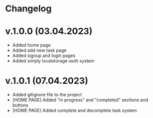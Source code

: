 # Changelog

# v.1.0.0 (03.04.2023)

- Added home page
- Added add new task page
- Added signup and login pages
- Added simply localstorage-auth system

# v.1.0.1 (07.04.2023)

- Added gitignore file to the project
- [HOME PAGE] Added "in progress" and "completed" sections and buttons
- [HOME PAGE] Added complete and decomplete task system
